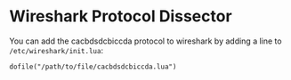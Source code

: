 Wireshark Protocol Dissector
============================

You can add the cacbdsdcbiccda protocol to wireshark by adding a line to ```/etc/wireshark/init.lua```:

    dofile("/path/to/file/cacbdsdcbiccda.lua")
